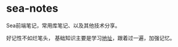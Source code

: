 # sea-notes
Sea前端笔记，常用库笔记、以及其他技术分享。

好记性不如烂笔头，
基础知识主要是学习[地址](https://bitable.feishu.cn/appcnT2Lx7U2IQDVRYgDqN6JXfe?from=navigation_button_1_trial&table=tblDZK3wdpiz2HNv&view=vewJHSwJVd)，跟着过一遍，加强记忆。